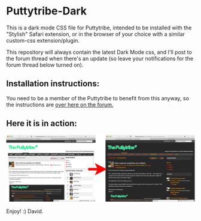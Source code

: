 # Puttytribe-Dark
This is a dark mode CSS file for Puttytribe, intended to be installed with the "Stylish" Safari extension, or in the browser of your choice with a similar custom-css extension/plugin.

This repository will always contain the latest Dark Mode css, and I'll post to the forum thread when there's an update (so leave your notifications for the forum thread below turned on).

## Installation instructions:
You need to be a member of the Puttytribe to benefit from this anyway, so the instructions are [over here on the forum.](http://theputtytribe.com/forum/topics/dark-mode-for-puttytribe-com-safari)

## Here it is in action:
![Image of Puttytribe Dark Mode in action](https://github.com/davenewt/Puttytribe/blob/master/Puttytribe-dark-mode/pt-light-dark.png)

Enjoy! :)
David.
